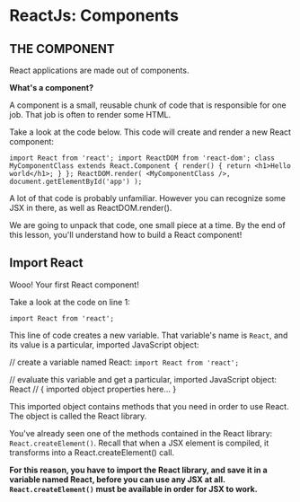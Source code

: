 # ReactJs: Components

## THE COMPONENT
React applications are made out of components.

**What's a component?**

A component is a small, reusable chunk of code that is responsible for one job. That job is often to render some HTML.

Take a look at the code below. This code will create and render a new React component:

`import React from 'react';
import ReactDOM from 'react-dom';
class MyComponentClass extends React.Component {
  render() {
    return <h1>Hello world</h1>;
  }
};
ReactDOM.render(
  <MyComponentClass />,
  document.getElementById('app')
);`

A lot of that code is probably unfamiliar. However you can recognize some JSX in there, as well as ReactDOM.render().

We are going to unpack that code, one small piece at a time. By the end of this lesson, you'll understand how to build a React component!


## Import React
Wooo! Your first React component!

Take a look at the code on line 1:

`import React from 'react';`

This line of code creates a new variable. That variable's name is `React`, and its value is a particular, imported JavaScript object:

// create a variable named React:
`import React from 'react';`

// evaluate this variable and get a particular, imported JavaScript object:
React // { imported object properties here... }

This imported object contains methods that you need in order to use React. The object is called the React library.

You've already seen one of the methods contained in the React library: `React.createElement()`. Recall that when a JSX element is compiled, it transforms into a React.createElement() call.

**For this reason, you have to import the React library, and save it in a variable named React, before you can use any JSX at all. `React.createElement()` must be available in order for JSX to work.**


